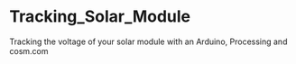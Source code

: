 Tracking_Solar_Module
=====================

Tracking the voltage of your solar module with an Arduino, Processing and cosm.com
